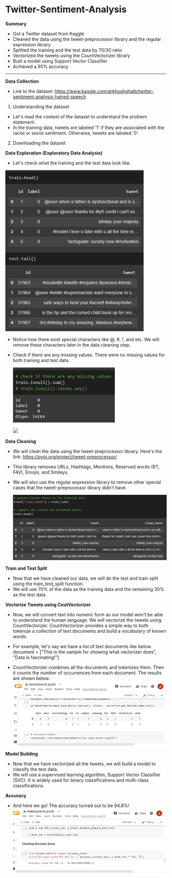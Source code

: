 # Twitter-Sentiment-Analysis

**Summary**
- Got a Twitter dataset from Kaggle
- Cleaned the data using the tweet-preprocessor library and the regular expression library
- Splitted the training and the test data by 70/30 ratio
- Vectorized the tweets using the CountVectorizer library
- Built a model using Support Vector Classifier
- Achieved a 95% accuracy

-------------------------------------------------------------------------------------------------------

**Data Collection**

- Link to the dataset: https://www.kaggle.com/arkhoshghalb/twitter-sentiment-analysis-hatred-speech

1. Understanding the dataset
 - Let's read the context of the dataset to understand the problem statement. 
 - In the training data, tweets are labeled '1' if they are associated with the racist or sexist sentiment. Otherwise, tweets are labeled '0'. 
2. Downloading the dataset
 
**Data Exploration (Exploratory Data Analysis)**
- Let's check what the training and the test data look like.
 
 ![](/Images/1.png)

- Notice how there exist special characters like @, #, !, and etc. We will remove these characters later in the data cleaning step. 
- Check if there are any missing values. There were no missing values for both training and test data.

  ![](/Images/2..png)
  
  ![](/Images/3.png)
  
**Data Cleaning**
- We will clean the data using the tweet-preprocessor library. Here's the link: https://pypi.org/project/tweet-preprocessor/
- This library removes URLs, Hashtags, Mentions, Reserved words (RT, FAV), Emojis, and Smileys.
- We will also use the regular expression library to remove other special cases that the tweet-preprocessor library didn't have.
  
  ![](/Images/4.png)
  
**Train and Test Split**
- Now that we have cleaned our data, we will do the test and train split using the train_test_split function.
- We will use 70% of the data as the training data and the remaining 30% as the test data.

**Vectorize Tweets using CoutVectorizer**
- Now, we will convert text into numeric form as our model won't be able to understand the human language. We will vectorize the tweets using CountVectorizer. CountVectorizer provides a simple way to both tokenize a collection of text documents and build a vocabulary of known words. 
- For example, let's say we have a list of text documents like below.
  document = ["This is the sample for showing what vectorizer does",
             "Data is fascinating!"]
            
- CountVectorizer combines all the documents and tokenizes them. Then it counts the number of occurrences from each document. The results are shown below.
  ![](/Images/vectorized.png)
            
**Model Building**
- Now that we have vectorized all the tweets, we will build a model to classify the test data. 
- We will use a supervised learning algorithm, Support Vector Classifier (SVC). It is widely used for binary classifications and multi-class classifications.

**Accuracy**
- And here we go! The accuracy turned out to be 94.8%!
![](/Images/accuracy.png)

